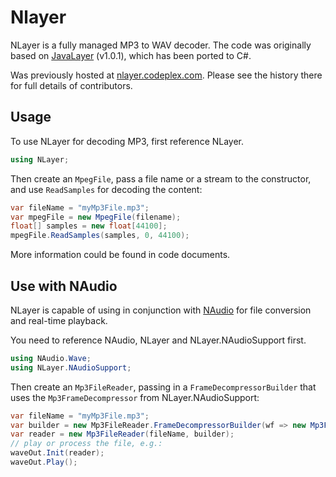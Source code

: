 # Nlayer

NLayer is a fully managed MP3 to WAV decoder. The code was originally based 
on [JavaLayer](http://www.javazoom.net/javalayer/javalayer.html) (v1.0.1), 
which has been ported to C#.

Was previously hosted at [nlayer.codeplex.com](http://nlayer.codeplex.com/). 
Please see the history there for full details of contributors.

## Usage

To use NLayer for decoding MP3, first reference NLayer.

```cs
using NLayer;
```

Then create an `MpegFile`, pass a file name or a stream to the constructor, and use `ReadSamples` for decoding the content:

```cs
var fileName = "myMp3File.mp3";
var mpegFile = new MpegFile(filename);
float[] samples = new float[44100];
mpegFile.ReadSamples(samples, 0, 44100);
```

More information could be found in code documents.

## Use with NAudio

NLayer is capable of using in conjunction with [NAudio](https://github.com/naudio/NAudio/)
for file conversion and real-time playback.

You need to reference NAudio, NLayer and NLayer.NAudioSupport first.

```cs
using NAudio.Wave;
using NLayer.NAudioSupport;
```

Then create an `Mp3FileReader`, passing in a `FrameDecompressorBuilder` that uses the `Mp3FrameDecompressor` from NLayer.NAudioSupport:

```cs
var fileName = "myMp3File.mp3";
var builder = new Mp3FileReader.FrameDecompressorBuilder(wf => new Mp3FrameDecompressor(wf));
var reader = new Mp3FileReader(fileName, builder);
// play or process the file, e.g.:
waveOut.Init(reader);
waveOut.Play();
```
